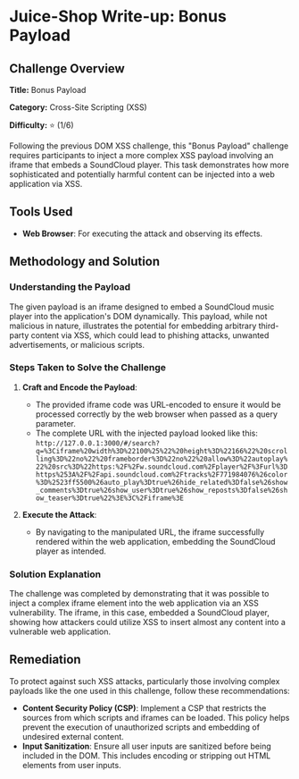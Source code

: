 # Juice-Shop Write-up: Bonus Payload

## Challenge Overview

**Title:** Bonus Payload

**Category:** Cross-Site Scripting (XSS)

**Difficulty:** ⭐ (1/6)

Following the previous DOM XSS challenge, this "Bonus Payload" challenge requires participants to inject a more complex XSS payload involving an iframe that embeds a SoundCloud player. This task demonstrates how more sophisticated and potentially harmful content can be injected into a web application via XSS.

## Tools Used

- **Web Browser**: For executing the attack and observing its effects.

## Methodology and Solution

### Understanding the Payload

The given payload is an iframe designed to embed a SoundCloud music player into the application's DOM dynamically. This payload, while not malicious in nature, illustrates the potential for embedding arbitrary third-party content via XSS, which could lead to phishing attacks, unwanted advertisements, or malicious scripts.

### Steps Taken to Solve the Challenge

1. **Craft and Encode the Payload**:
   - The provided iframe code was URL-encoded to ensure it would be processed correctly by the web browser when passed as a query parameter.
   - The complete URL with the injected payload looked like this: `http://127.0.0.1:3000/#/search?q=%3Ciframe%20width%3D%22100%25%22%20height%3D%22166%22%20scrolling%3D%22no%22%20frameborder%3D%22no%22%20allow%3D%22autoplay%22%20src%3D%22https:%2F%2Fw.soundcloud.com%2Fplayer%2F%3Furl%3Dhttps%253A%2F%2Fapi.soundcloud.com%2Ftracks%2F771984076%26color%3D%2523ff5500%26auto_play%3Dtrue%26hide_related%3Dfalse%26show_comments%3Dtrue%26show_user%3Dtrue%26show_reposts%3Dfalse%26show_teaser%3Dtrue%22%3E%3C%2Fiframe%3E`

2. **Execute the Attack**:
   - By navigating to the manipulated URL, the iframe successfully rendered within the web application, embedding the SoundCloud player as intended.

### Solution Explanation

The challenge was completed by demonstrating that it was possible to inject a complex iframe element into the web application via an XSS vulnerability. The iframe, in this case, embedded a SoundCloud player, showing how attackers could utilize XSS to insert almost any content into a vulnerable web application.

## Remediation

To protect against such XSS attacks, particularly those involving complex payloads like the one used in this challenge, follow these recommendations:

- **Content Security Policy (CSP)**: Implement a CSP that restricts the sources from which scripts and iframes can be loaded. This policy helps prevent the execution of unauthorized scripts and embedding of undesired external content.
- **Input Sanitization**: Ensure all user inputs are sanitized before being included in the DOM. This includes encoding or stripping out HTML elements from user inputs.
